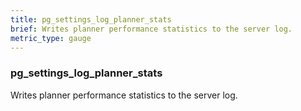 ```yaml
---
title: pg_settings_log_planner_stats
brief: Writes planner performance statistics to the server log.
metric_type: gauge
---
```

### pg_settings_log_planner_stats

Writes planner performance statistics to the server log.